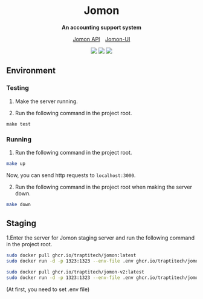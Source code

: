 <div align="center">
  <h1>Jomon</h1>
  <p>
    <strong>An accounting support system</strong>
  </p>
  <p>
    <a href="https://apis.trap.jp/?urls.primaryName=Jomon%20v2%20API">Jomon API</a>&emsp;<a href="https://github.com/traPtitech/Jomon-UI">Jomon-UI</a>
  </p>
  <p>
    <a href="https://github.com/traPtitech/Jomon/actions/workflows/image.yml"><img src="https://github.com/traPtitech/Jomon/actions/workflows/image.yml/badge.svg"></a>
    <a href="https://github.com/traPtitech/Jomon/actions/workflows/go.yml"><img src="https://github.com/traPtitech/Jomon/actions/workflows/go.yml/badge.svg"></a>
    <a href="https://codecov.io/gh/traPtitech/Jomon"><img src="https://codecov.io/gh/traPtitech/Jomon/branch/v2/graph/badge.svg"></a>
  </p>
</div>

## Environment

### Testing

1. Make the server running.

2. Run the following command in the project root.
```shell script
make test
```

### Running

1. Run the following command in the project root.

```sh
make up
```

Now, you can send http requests to `localhost:3000`.

2. Run the following command in the project root when making the server down.

```sh
make down
```

## Staging

1.Enter the server for Jomon staging server and run the following command in the project root.

```sh
sudo docker pull ghcr.io/traptitech/jomon:latest
sudo docker run -d -p 1323:1323 --env-file .env ghcr.io/traptitech/jomon
```
```sh
sudo docker pull ghcr.io/traptitech/jomon-v2:latest
sudo docker run -d -p 1323:1323 --env-file .env ghcr.io/traptitech/jomon-v2
```

(At first, you need to set .env file)
